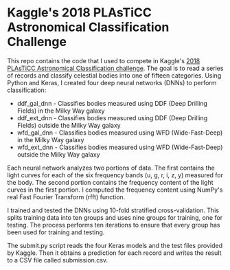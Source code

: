 # Kaggle's 2018 PLAsTiCC Astronomical Classification Challenge

This repo contains the code that I used to compete in Kaggle's [2018 PLAsTiCC Astronomical Classification challenge](https://www.kaggle.com/c/PLAsTiCC-2018). The goal is to read a series of records and classify celestial bodies into one of fifteen categories. Using Python and Keras, I created four deep neural networks (DNNs) to perform classification:
* ddf_gal_dnn - Classifies bodies measured using DDF (Deep Drilling Fields) in the Milky Way galaxy
* ddf_ext_dnn - Classifies bodies measured using DDF (Deep Drilling Fields) outside the Milky Way galaxy
* wfd_gal_dnn - Classifies bodies measured using WFD (Wide-Fast-Deep) in the Milky Way galaxy
* wfd_ext_dnn - Classifies bodies measured using WFD (Wide-Fast-Deep) outside the Milky Way galaxy

Each neural network analyzes two portions of data. The first contains the light curves for each of the six frequency bands (u, g, r, i, z, y) measured for the body. The second portion contains the frequency content of the light curves in the first portion. I computed the frequency content using NumPy's real Fast Fourier Transform (rfft) function.

I trained and tested the DNNs using 10-fold stratified cross-validation. This splits training data into ten groups and uses nine groups for training, one for testing. The process performs ten iterations to ensure that every group has been used for training and testing.

The submit.py script reads the four Keras models and the test files provided by Kaggle. Then it obtains a prediction for each record and writes the result to a CSV file called submission.csv.
